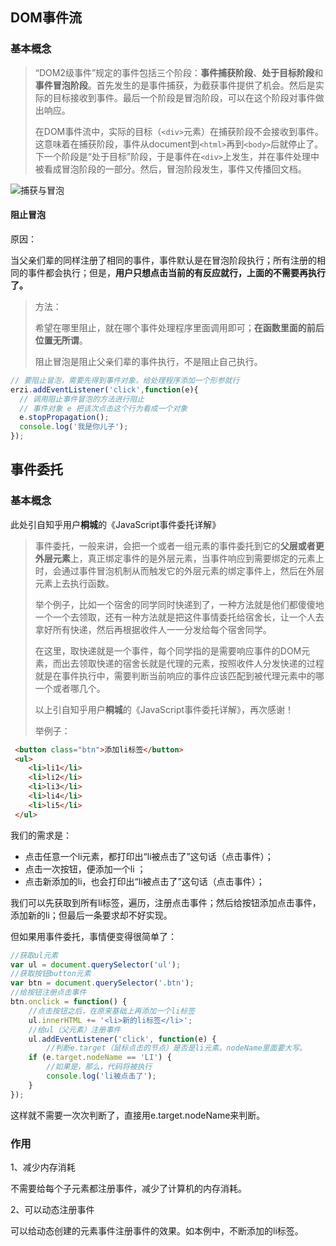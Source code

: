 ## DOM事件流

### 基本概念 <!-- {docsify-ignore} -->

> “DOM2级事件”规定的事件包括三个阶段：**事件捕获阶段**、**处于目标阶段**和**事件冒泡阶段**。首先发生的是事件捕获，为截获事件提供了机会。然后是实际的目标接收到事件。最后一个阶段是冒泡阶段，可以在这个阶段对事件做出响应。
>
>  在DOM事件流中，实际的目标（`<div>`元素）在捕获阶段不会接收到事件。这意味着在捕获阶段，事件从document到`<html>`再到`<body>`后就停止了。下一个阶段是“处于目标”阶段，于是事件在`<div>`上发生，并在事件处理中被看成冒泡阶段的一部分。然后，冒泡阶段发生，事件又传播回文档。

![捕获与冒泡](/assets/捕获与冒泡.png)

#### 阻止冒泡 <!-- {docsify-ignore} -->

原因：

当父亲们辈的同样注册了相同的事件，事件默认是在冒泡阶段执行；所有注册的相同的事件都会执行；但是，**用户只想点击当前的有反应就行，上面的不需要再执行了。**


> 方法：
>
> 希望在哪里阻止，就在哪个事件处理程序里面调用即可；**在函数里面的前后位置无所谓**。
>
> 阻止冒泡是阻止父亲们辈的事件执行，不是阻止自己执行。

```js
// 要阻止冒泡，需要先得到事件对象，给处理程序添加一个形参就行
erzi.addEventListener('click',function(e){
  // 调用阻止事件冒泡的方法进行阻止
  // 事件对象 e 把该次点击这个行为看成一个对象
  e.stopPropagation();
  console.log('我是你儿子');
});
```





## 事件委托

### 基本概念  <!-- {docsify-ignore} -->

此处引自知乎用户**桐城**的《JavaScript事件委托详解》

> 事件委托，一般来讲，会把一个或者一组元素的事件委托到它的**父层或者更外层元素**上，真正绑定事件的是外层元素，当事件响应到需要绑定的元素上时，会通过事件冒泡机制从而触发它的外层元素的绑定事件上，然后在外层元素上去执行函数。
>
> 举个例子，比如一个宿舍的同学同时快递到了，一种方法就是他们都傻傻地一个一个去领取，还有一种方法就是把这件事情委托给宿舍长，让一个人去拿好所有快递，然后再根据收件人一一分发给每个宿舍同学。
> 
> 在这里，取快递就是一个事件，每个同学指的是需要响应事件的DOM元素，而出去领取快递的宿舍长就是代理的元素，按照收件人分发快递的过程就是在事件执行中，需要判断当前响应的事件应该匹配到被代理元素中的哪一个或者哪几个。
> 
> 以上引自知乎用户**桐城**的《JavaScript事件委托详解》，再次感谢！
>
> 举例子：
>
```html
 <button class="btn">添加li标签</button>
 <ul>
    <li>li1</li>
    <li>li2</li>
   	<li>li3</li>
  	<li>li4</li>
    <li>li5</li>
 </ul>
```

 我们的需求是：

 - 点击任意一个li元素，都打印出“li被点击了”这句话（点击事件）；
 - 点击一次按钮，便添加一个li ；
 - 点击新添加的li，也会打印出“li被点击了”这句话（点击事件）；

我们可以先获取到所有li标签，遍历，注册点击事件；然后给按钮添加点击事件，添加新的li；但最后一条要求却不好实现。

但如果用事件委托，事情便变得很简单了：

```js
//获取ul元素
var ul = document.querySelector('ul');
//获取按钮button元素
var btn = document.querySelector('.btn');
//给按钮注册点击事件
btn.onclick = function() {
    //点击按钮之后，在原来基础上再添加一个li标签
    ul.innerHTML += '<li>新的li标签</li>';
	//给ul（父元素）注册事件
	ul.addEventListener('click', function(e) {
        //判断e.target（鼠标点击的节点）是否是li元素。nodeName里面要大写。
    if (e.target.nodeName == 'LI') {
        //如果是，那么，代码将被执行
        console.log('li被点击了');
    }
});

```

这样就不需要一次次判断了，直接用e.target.nodeName来判断。

### 作用  <!-- {docsify-ignore} -->

1、减少内存消耗

不需要给每个子元素都注册事件，减少了计算机的内存消耗。

2、可以动态注册事件

可以给动态创建的元素事件注册事件的效果。如本例中，不断添加的li标签。

























